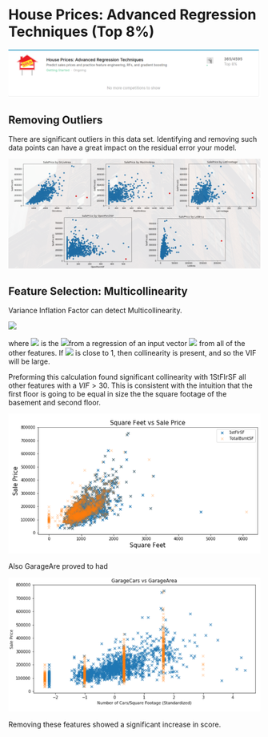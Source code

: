 # House Prices: Advanced Regression Techniques (Top 8%)

![top](images/top-8-percent.png)

## Removing Outliers

There are significant outliers in this data set. Identifying and removing such data points can have a great impact on the residual error your model.

![outliers](images/outliers.png)

## Feature Selection: Multicollinearity

Variance Inflation Factor can detect Multicollinearity.

<img src="https://render.githubusercontent.com/render/math?math=VIF_{i} = \frac{1}{1 - R_{i}^{2}}">

where <img src="https://render.githubusercontent.com/render/math?math=R_{i}^{2}"> is the <img src="https://render.githubusercontent.com/render/math?math=R^{2}">from a regression of an input vector <img src="https://render.githubusercontent.com/render/math?math=X_{i}"> from all of the other features. If <img src="https://render.githubusercontent.com/render/math?math=R^{2}"> is close to 1, then collinearity is present, and so the VIF will be large.

Preforming this calculation found significant collinearity with 1StFlrSF all other features with a $VIF > 30$. This is consistent with the intuition that the first floor is going to be equal in size the the square footage of the basement and second floor.

![sf-collinearity](images/sf-vs-basement-collinearity.png)

Also GarageAre proved to had

![garage-collinearity](images/garage-collinearity.png)

Removing these features showed a significant increase in score.
